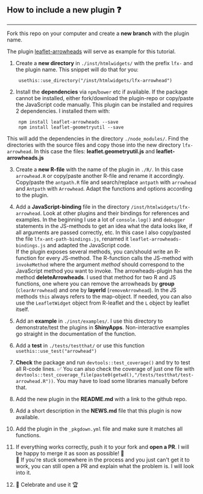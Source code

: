 ## How to include a new plugin ❓ 

------

Fork this repo on your computer and create a **new branch** with the plugin name.

The plugin [leaflet-arrowheads](https://github.com/slutske22/leaflet-arrowheads) will serve as example for this tutorial.

1. Create a **new directory** in `./inst/htmlwidgets/` with the prefix `lfx-` and the plugin name. This snippet will do that for you:

        usethis::use_directory("/inst/htmlwidgets/lfx-arrowhead")

2. Install the **dependencies** via `npm`/`bower` etc if available. If the package cannot be installed, either fork/download the plugin-repo or copy/paste the JavaScript code manually. This plugin can be installed and requires 2 dependencies. I installed them with:

        npm install leaflet-arrowheads --save
        npm install leaflet-geometryutil --save
This will add the dependencies in the directory `./node_modules/`. Find the directories with the source files and copy those into the new directory `lfx-arrowhead`. In this case the files: **leaflet.geometryutil.js** and **leaflet-arrowheads.js**

3. Create a **new R-file** with the name of the plugin in `./R/`. In this case `arrowhead.R` or copy/paste another R-file and rename it accordingly. Copy/paste the `antpath.R` file and search/replace `antpath` with `arrowhead` and `Antpath` with `Arrowhead`. Adapt the functions and options according to the plugin.

4. Add a **JavaScript-binding** file in the directory `/inst/htmlwidgets/lfx-arrowhead`. Look at other plugins and their bindings for references and examples. In the beginning I use a lot of `console.log()` and `debugger` statements in the JS-methods to get an idea what the data looks like, if all arguments are passed correctly, etc. In this case I also copy/pasted the file `lfx-ant-path-bindings.js`, renamed it `leaflet-arrowheads-bindings.js` and adapted the JavaScript code.           
If the plugin exposes several methods, you can/should write an R-function for every JS-method. The R-function calls the JS-method with `invokeMethod` where the argument *method* should correspond to the JavaScript method you want to invoke. The arrowheads-plugin has the method **deleteArrowheads**. I used that method for two R and JS functions, one where you can remove the arrowheads by **group** (`clearArrowhead`) and one by **layerId** (`removeArrowhead`). In the JS methods `this` always refers to the map-object. If needed, you can also use the `LeafletWidget` object from R-leaflet and the `L` object by leaflet itself.

5. Add an **example** in `./inst/examples/`. I use this directory to demonstrate/test the plugins in **ShinyApps**. Non-interactive examples go straight in the documentation of the function.

6. Add a **test** in `./tests/testthat/` or use this function `usethis::use_test("arrowhead")`

7. **Check** the package and run `devtools::test_coverage()` and try to test all R-code lines. ✅ 
You can also check the coverage of just one file with `devtools::test_coverage_file(paste0(getwd(),"/tests/testthat/test-arrowhead.R"))`. You may have to load some libraries manually before that.

8. Add the new plugin in the **README.md** with a link to the github repo.

8. Add a short description in the **NEWS.md** file that this plugin is now available.

9. Add the plugin in the `_pkgdown.yml` file and make sure it matches all functions.

10. If everything works correctly, push it to your fork and **open a PR**. I will be happy to merge it as soon as possible! 💚     
🤷 If you're stuck somewhere in the process and you just can't get it to work, you can still open a PR and explain what the problem is. I will look into it.

11. 🎉 Celebrate and use it 🏆


